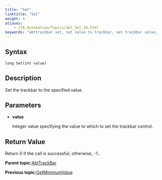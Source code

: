 ```yaml
--- 
title: "Set"
linktitle: "Set"
weight: 4
aliases: 
    - /TA_Automation/Topics/abt_Set_16.html
keywords: "abttrackbar set, set value to trackbar, set trackbar value, set value to slider control"
---
```


## Syntax

`long Set(int value)`

## Description

Set the trackbar to the specified value.

## Parameters

-   **value**

    Integer value specifying the value to which to set the trackbar control.


## Return Value

Return 0 if the call is successful; otherwise, -1..

**Parent topic:**[AbtTrackBar](/TA_Automation/Topics/abt_AbtTrackBar.html)

**Previous topic:**[GetMinimumValue](/TA_Automation/Topics/abt_GetMinimumValue_16.html)

